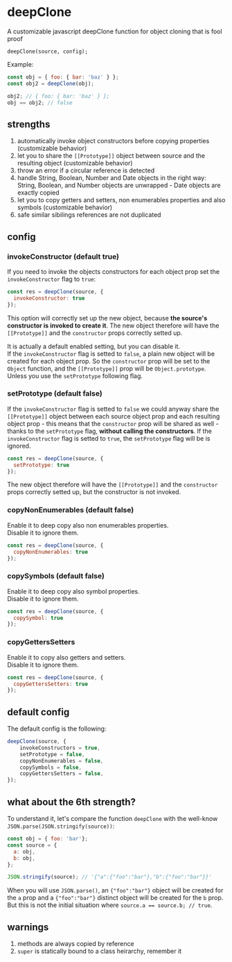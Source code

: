 # deepClone
A customizable javascript deepClone function for object cloning that is fool proof
```
deepClone(source, config);
```

Example:
```js
const obj = { foo: { bar: 'baz' } };
const obj2 = deepClone(obj);

obj2; // { foo: { bar: 'baz' } };
obj == obj2; // false
```

## strengths
1. automatically invoke object constructors before copying properties (customizable behavior)
2. let you to share the `[[Prototype]]` object between source and the resulting object (customizable behavior)
3. throw an error if a circular reference is detected
4. handle String, Boolean, Number and Date objects in the right way:  String, Boolean, and Number objects are unwrapped - Date objects are exactly copied
5. let you to copy getters and setters, non enumerables properties and also symbols (customizable behavior)
6. safe similar sibilings references are not duplicated

## config

### invokeConstructor (default true)
If you need to invoke the objects constructors for each object prop set the `invokeConstructor` flag to `true`:
```js
const res = deepClone(source, {
  invokeConstructor: true
});
```
This option will correctly set up the new object, because __the source's constructor is invoked to create it__. The new object therefore will have the `[[Prototype]]` and the `constructor` props correctly setted up.

It is actually a default enabled setting, but you can disable it.\
If the `invokeConstructor` flag is setted to `false`, a plain new object will be created for each object prop. So the `constructor` prop will be set to the `Object` function, and the `[[Prototype]]` prop will be `Object.prototype`.\
Unless you use the `setPrototype` following flag.

### setPrototype (default false)
If the `invokeConstructor` flag is setted to `false` we could anyway share the `[[Prototype]]` object between each source object prop and each resulting object prop - this means that the `constructor` prop will be shared as well - thanks to the `setPrototype` flag, __without calling the constructors__.
If the `invokeConstructor` flag is setted to `true`, the `setPrototype` flag will be is ignored.

```js
const res = deepClone(source, {
  setPrototype: true
});
```

The new object therefore will have the `[[Prototype]]` and the `constructor` props correctly setted up, but the constructor is not invoked.

### copyNonEnumerables (default false)
Enable it to deep copy also non enumerables properties.\
Disable it to ignore them.
```js
const res = deepClone(source, {
  copyNonEnumerables: true
});
```

### copySymbols (default false)
Enable it to deep copy also symbol properties.\
Disable it to ignore them.
```js
const res = deepClone(source, {
  copySymbol: true
});
```

### copyGettersSetters
Enable it to copy also getters and setters.\
Disable it to ignore them.
```js
const res = deepClone(source, {
  copyGettersSetters: true
});
```

## default config
The default config is the following:
```js
deepClone(source, {
    invokeConstructors = true,
    setPrototype = false,
    copyNonEnumerables = false,
    copySymbols = false,
    copyGettersSetters = false,
});
```


## what about the 6th strength?

To understand it, let's compare the function `deepClone` with the well-know `JSON.parse(JSON.stringify(source))`:
```js
const obj = { foo: 'bar'};
const source = {
  a: obj,
  b: obj,
};

JSON.stringify(source); // '{"a":{"foo":"bar"},"b":{"foo":"bar"}}'
```
When you will use `JSON.parse()`, an `{"foo":"bar"}` object will be created for the `a` prop and a `{"foo":"bar"}` distinct object will be created for the `b` prop. But this is not the initial situation where `source.a == source.b; // true`.


## warnings
1. methods are always copied by reference
2. `super` is statically bound to a class heirarchy, remember it

